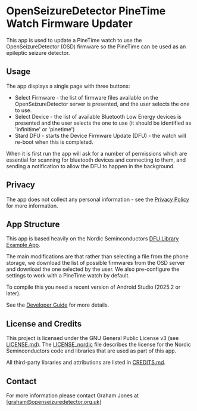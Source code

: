 OpenSeizureDetector PineTime Watch Firmware Updater
===================================================

This app is used to update a PineTime watch to use the OpenSeizureDetector (OSD) 
firmware so the PineTime can be used as an epileptic seizure detector.

Usage
-----

The app displays a single page with three buttons:
  - Select Firmware - the list of firmware files available on the OpenSeizureDetector
           server is presented, and the user selects the one to use.
  - Select Device - the list of available Bluetooth Low Energy devices is presented
            and the user selects the one to use (it should be identified 
            as 'infinitime' or 'pinetime')
  - Stard DFU - starts the Device Firmware Update (DFU) - the watch will re-boot
            when this is completed.

When it is first run the app will ask for a number of permissions which are 
essential for scanning for bluetooth devices and connecting to them,
and sending a notification to allow the DFU to happen in the background.


Privacy
-------
The app does not collect any personal information - see the [Privacy Policy](./PRIVACY_POLICY.md)
 for more information.



App Structure
-------------

This app is based heavily on the Nordic Seminconductors [DFU Library Example App](https://github.com/NordicSemiconductor/Android-DFU-Library).

The main modifications are that rather than selecting a file from the phone storage, 
we download the list of possible  firmwares from the OSD server and download the 
one selected by the user.   We also pre-configure the settings to work
with a PineTime watch by default.

To compile this you need a recent version of Android Studio (2025.2 or later).

See the [Developer Guide](./DEVELOPER_GUIDE.md) for more details.


License and Credits
-------------------

This project is licensed under the GNU General Public License v3 (see [LICENSE.md](./LICENSE.md)).
The [LICENSE_nordic](./LICENSE_nordic) file describes the license for the Nordic Seminconductors
code and libraries that are used as part of this app.

All third-party libraries and attributions are listed in [CREDITS.md](./CREDITS.md).

Contact
-------

For more information please contact Graham Jones at [graham@openseizuredetector.org.uk]
